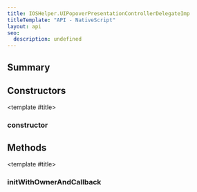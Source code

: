 ```yaml
---
title: IOSHelper.UIPopoverPresentationControllerDelegateImp
titleTemplate: "API - NativeScript"
layout: api
seo:
  description: undefined
---
```


<!-- This page is auto generated, do not edit manually. -->
<!-- Run "yarn generate:api-docs" to regenerate -->

<script setup lang="ts">
  import { provide } from "vue";
  import API_DATA from "./IOSHelper-UIPopoverPresentationControllerDelegateImp.data.json";
  
  provide('API_DATA', API_DATA);
</script>

<APIRefHierarchy v-once />

## <Heading ignore>Summary</Heading>

<APIRefSummary v-once />

## Constructors

<div class="">

<APIRef for="8334" v-once>

<template #title>

### constructor

</template>

</APIRef>

</div>

## Methods

<div class="isPublic isStatic">

<APIRef for="8330" v-once>

<template #title>

### initWithOwnerAndCallback

</template>

</APIRef>

</div>
